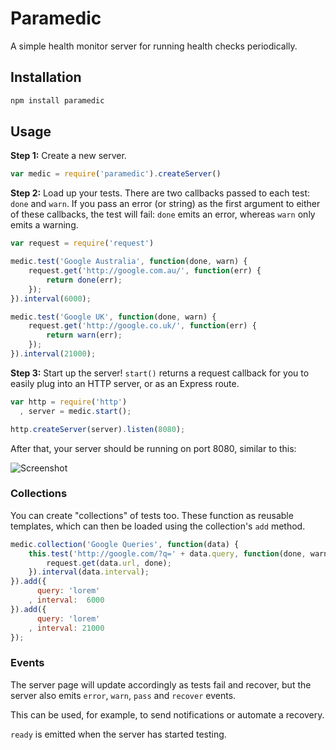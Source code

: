 # Paramedic

A simple health monitor server for running health checks periodically.

## Installation

``` bash
npm install paramedic
```

## Usage

**Step 1:** Create a new server.

``` javascript
var medic = require('paramedic').createServer()
```

**Step 2:** Load up your tests. There are two callbacks passed to each test:
`done` and `warn`. If you pass an error (or string) as the first argument to
either of these callbacks, the test will fail: `done` emits an error,
whereas `warn` only emits a warning.

``` javascript
var request = require('request')

medic.test('Google Australia', function(done, warn) {
    request.get('http://google.com.au/', function(err) {
        return done(err);
    });
}).interval(6000);

medic.test('Google UK', function(done, warn) {
    request.get('http://google.co.uk/', function(err) {
        return warn(err);
    });
}).interval(21000);
```

**Step 3:** Start up the server! `start()` returns a request callback for you
to easily plug into an HTTP server, or as an Express route.

``` javascript
var http = require('http')
  , server = medic.start();

http.createServer(server).listen(8080);
```

After that, your server should be running on port 8080, similar to this:

![Screenshot](https://github.com/hughsk/paramedic/raw/master/examples/http-polling.png)

### Collections

You can create "collections" of tests too. These function as reusable
templates, which can then be loaded using the collection's `add` method.

``` javascript
medic.collection('Google Queries', function(data) {
    this.test('http://google.com/?q=' + data.query, function(done, warn) {
        request.get(data.url, done);
    }).interval(data.interval);
}).add({
      query: 'lorem'
    , interval:  6000
}).add({
      query: 'lorem'
    , interval: 21000
});
```

### Events

The server page will update accordingly as tests fail and recover,
but the server also emits `error`, `warn`, `pass` and `recover` events.

This can be used, for example, to send notifications or automate a recovery.

`ready` is emitted when the server has started testing.